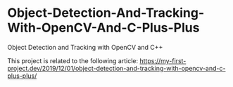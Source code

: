 # Object-Detection-And-Tracking-With-OpenCV-And-C-Plus-Plus
Object Detection and Tracking with OpenCV and C++

This project is related to the following article: 
https://my-first-project.dev/2019/12/01/object-detection-and-tracking-with-opencv-and-c-plus-plus/
